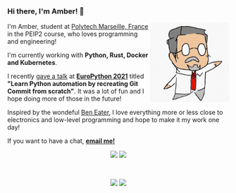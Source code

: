 ### Hi there, I'm Amber! 👋

<div style="border-radius:10%;"><img width="180" align="right" src="https://github.com/Akarys42/akarys42/raw/main/dr_akarys.jpg"></div>

I'm Amber, student at [Polytech Marseille, France](https://polytech.univ-amu.fr/) in the PEIP2 course, who loves programming and engineering!

I'm currently working with **Python, Rust, Docker and Kubernetes**.

I recently [gave a talk](https://www.youtube.com/watch?v=Oazm8f7H2F4) at [**EuroPython 2021**](https://ep2021.europython.eu/talks/6AcoeMY-learn-python-automation-by-recreating-git-commit-from-scratch/) titled **"Learn Python automation by recreating Git Commit from scratch"**. It was a lot of fun and I hope doing more of those in the future!

Inspired by the wondeful [Ben Eater](https://www.youtube.com/channel/UCS0N5baNlQWJCUrhCEo8WlA), I love everything more or less close to electronics and low-level programming and hope to make it my work one day!

If you want to have a chat, [**email me!**](mailto:amber@akarys.me)
 
<div align="center">
  <a href="https://www.linkedin.com/in/matteo-bertucci-55a5621a9"><img vertical-align="middle" src="https://img.shields.io/badge/LinkedIn-%230077B5.svg?&style=for-the-badge&logo=linkedin&logoColor=white"></a>
  <a href="https://discord.gg/2RduDmtHft "><img vertical-align="middle" src="https://img.shields.io/badge/Discord-%237289DA.svg?&style=for-the-badge&logo=discord&logoColor=white"></a>
</div>
  
 &nbsp; 
  
<div align="center">
  <img vertical-align="middle" src="https://github-readme-stats.vercel.app/api?username=akarys42&count_private=true&show_icon=true&theme=radical#">
  <img vertical-align="middle" src="https://github-readme-stats.vercel.app/api/top-langs/?username=Akarys42&theme=radical&hide=C++&layout=compact#">
</div>

